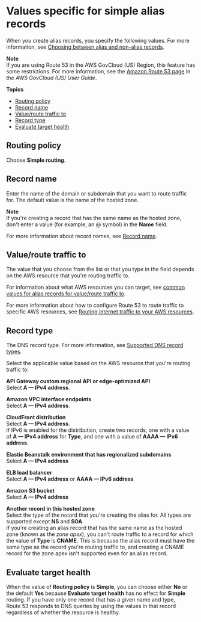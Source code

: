 # Values specific for simple alias records<a name="resource-record-sets-values-alias"></a>

When you create alias records, you specify the following values\. For more information, see [Choosing between alias and non\-alias records](resource-record-sets-choosing-alias-non-alias.md)\.

**Note**  
If you are using Route 53 in the AWS GovCloud \(US\) Region, this feature has some restrictions\. For more information, see the [Amazon Route 53 page](https://docs.aws.amazon.com/govcloud-us/latest/UserGuide/govcloud-r53.html) in the *AWS GovCloud \(US\) User Guide*\.

**Topics**
+ [Routing policy](#rrsets-values-alias-routing-policy)
+ [Record name](#rrsets-values-alias-name)
+ [Value/route traffic to](#rrsets-values-alias-alias-target)
+ [Record type](#rrsets-values-alias-type)
+ [Evaluate target health](#rrsets-values-alias-evaluate-target-health)

## Routing policy<a name="rrsets-values-alias-routing-policy"></a>

Choose **Simple routing**\.

## Record name<a name="rrsets-values-alias-name"></a>

Enter the name of the domain or subdomain that you want to route traffic for\. The default value is the name of the hosted zone\. 

**Note**  
If you're creating a record that has the same name as the hosted zone, don't enter a value \(for example, an @ symbol\) in the **Name** field\. 

For more information about record names, see [Record name](resource-record-sets-values-alias-common.md#rrsets-values-common-alias-name)\.

## Value/route traffic to<a name="rrsets-values-alias-alias-target"></a>

The value that you choose from the list or that you type in the field depends on the AWS resource that you're routing traffic to\.

For information about what AWS resources you can target, see [common values for alias records for value/route traffic to](resource-record-sets-values-alias-common.md#rrsets-values-alias-common-target)\.

For more information about how to configure Route 53 to route traffic to specific AWS resources, see [Routing internet traffic to your AWS resources](routing-to-aws-resources.md)\.

## Record type<a name="rrsets-values-alias-type"></a>

The DNS record type\. For more information, see [Supported DNS record types](ResourceRecordTypes.md)\.

Select the applicable value based on the AWS resource that you're routing traffic to:

**API Gateway custom regional API or edge\-optimized API**  
Select **A — IPv4 address**\.

**Amazon VPC interface endpoints**  
Select **A — IPv4 address**\.

**CloudFront distribution**  
Select **A — IPv4 address**\.  
If IPv6 is enabled for the distribution, create two records, one with a value of **A — IPv4 address** for **Type**, and one with a value of **AAAA — IPv6 address**\.

**Elastic Beanstalk environment that has regionalized subdomains**  
Select **A — IPv4 address**

**ELB load balancer**  
Select **A — IPv4 address** or **AAAA — IPv6 address**

**Amazon S3 bucket**  
Select **A — IPv4 address**

**Another record in this hosted zone**  
Select the type of the record that you're creating the alias for\. All types are supported except **NS** and **SOA**\.  
If you're creating an alias record that has the same name as the hosted zone \(known as the *zone apex*\), you can't route traffic to a record for which the value of **Type** is **CNAME**\. This is because the alias record must have the same type as the record you're routing traffic to, and creating a CNAME record for the zone apex isn't supported even for an alias record\. 

## Evaluate target health<a name="rrsets-values-alias-evaluate-target-health"></a>

When the value of **Routing policy** is **Simple**, you can choose either **No** or the default **Yes** because **Evaluate target health** has no effect for **Simple** routing\. If you have only one record that has a given name and type, Route 53 responds to DNS queries by using the values in that record regardless of whether the resource is healthy\.